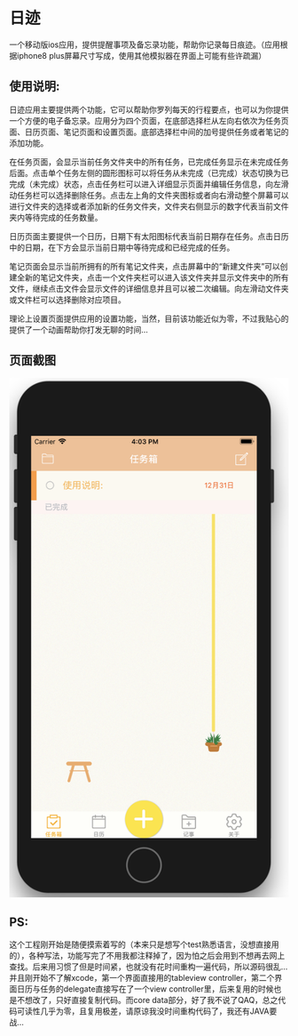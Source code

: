 ﻿# 日迹
 
   一个移动版ios应用，提供提醒事项及备忘录功能，帮助你记录每日痕迹。（应用根据iphone8 plus屏幕尺寸写成，使用其他模拟器在界面上可能有些许疏漏）

## 使用说明:

   日迹应用主要提供两个功能，它可以帮助你罗列每天的行程要点，也可以为你提供一个方便的电子备忘录。应用分为四个页面，在底部选择栏从左向右依次为任务页面、日历页面、笔记页面和设置页面。底部选择栏中间的加号提供任务或者笔记的添加功能。
   
   在任务页面，会显示当前任务文件夹中的所有任务，已完成任务显示在未完成任务后面。点击单个任务左侧的圆形图标可以将任务从未完成（已完成）状态切换为已完成（未完成）状态，点击任务栏可以进入详细显示页面并编辑任务信息，向左滑动任务栏可以选择删除任务。点击左上角的文件夹图标或者向右滑动整个屏幕可以进行文件夹的选择或者添加新的任务文件夹，文件夹右侧显示的数字代表当前文件夹内等待完成的任务数量。
   
   日历页面主要提供一个日历，日期下有太阳图标代表当前日期存在任务。点击日历中的日期，在下方会显示当前日期中等待完成和已经完成的任务。
   
   笔记页面会显示当前所拥有的所有笔记文件夹，点击屏幕中的“新建文件夹”可以创建全新的笔记文件夹，点击一个文件夹栏可以进入该文件夹并显示文件夹中的所有文件，继续点击文件会显示文件的详细信息并且可以被二次编辑。向左滑动文件夹或文件栏可以选择删除对应项目。
   
   理论上设置页面提供应用的设置功能，当然，目前该功能近似为零，不过我贴心的提供了一个动画帮助你打发无聊的时间...

## 页面截图
![Image text](https://github.com/asinmhk/DayRecorder/blob/master/screen.png)

## PS:

   这个工程刚开始是随便摸索着写的（本来只是想写个test熟悉语言，没想直接用的），各种写法，功能写完了不用我都注释掉了，因为怕之后会用到不想再去网上查找。后来用习惯了但是时间紧，也就没有花时间重构一遍代码，所以源码很乱...并且刚开始不了解xcode，第一个界面直接用的tableview controller，第二个界面日历与任务的delegate直接写在了一个view controller里，后来复用的时候也是不想改了，只好直接复制代码。而core data部分，好了我不说了QAQ，总之代码可读性几乎为零，且复用极差，请原谅我没时间重构代码了，我还有JAVA要战...


